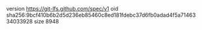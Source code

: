 version https://git-lfs.github.com/spec/v1
oid sha256:9bcf410b6b2d5d236eb85460c8ed181fdebc37d6fb0adad4f5a7146334033928
size 8948
